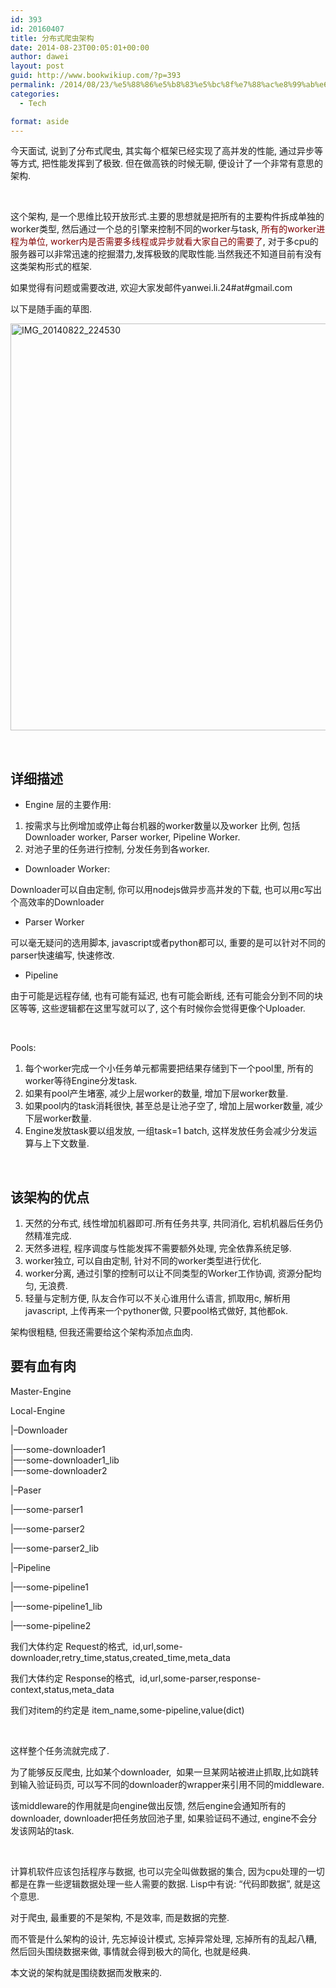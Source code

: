 ```yaml
---
id: 393
id: 20160407
title: 分布式爬虫架构
date: 2014-08-23T00:05:01+00:00
author: dawei
layout: post
guid: http://www.bookwikiup.com/?p=393
permalink: /2014/08/23/%e5%88%86%e5%b8%83%e5%bc%8f%e7%88%ac%e8%99%ab%e6%9e%b6%e6%9e%84/
categories:
  - Tech

format: aside
---
```

今天面试, 说到了分布式爬虫, 其实每个框架已经实现了高并发的性能, 通过异步等等方式, 把性能发挥到了极致. 但在做高铁的时候无聊, 便设计了一个非常有意思的架构.

&nbsp;

这个架构, 是一个思维比较开放形式.主要的思想就是把所有的主要构件拆成单独的worker类型, 然后通过一个总的引擎来控制不同的worker与task, <span style="color: #800000;">所有的worker进程为单位, worker内是否需要多线程或异步就看大家自己的需要了</span>, 对于多cpu的服务器可以非常迅速的挖掘潜力,发挥极致的爬取性能.当然我还不知道目前有没有这类架构形式的框架.

如果觉得有问题或需要改进, 欢迎大家发邮件yanwei.li.24#at#gmail.com

以下是随手画的草图.

[<img class="alignnone size-full wp-image-395" src="http://www.bookwikiup.com/wp-content/uploads/2014/08/IMG_20140822_2245301.png" alt="IMG_20140822_224530" width="980" height="651" />](http://www.bookwikiup.com/wp-content/uploads/2014/08/IMG_20140822_2245301.png)

&nbsp;

## 详细描述

  * Engine 层的主要作用:

  1. 按需求与比例增加或停止每台机器的worker数量以及worker 比例, 包括 Downloader worker, Parser worker, Pipeline Worker.
  2. 对池子里的任务进行控制, 分发任务到各worker.

  * Downloader Worker:

Downloader可以自由定制, 你可以用nodejs做异步高并发的下载, 也可以用c写出个高效率的Downloader

  * Parser Worker

可以毫无疑问的选用脚本, javascript或者python都可以, 重要的是可以针对不同的parser快速编写, 快速修改.

  * Pipeline

由于可能是远程存储, 也有可能有延迟, 也有可能会断线, 还有可能会分到不同的块区等等, 这些逻辑都在这里写就可以了, 这个有时候你会觉得更像个Uploader.

&nbsp;

Pools:

  1. 每个worker完成一个小任务单元都需要把结果存储到下一个pool里, 所有的worker等待Engine分发task.
  2. 如果有pool产生堵塞, 减少上层worker的数量, 增加下层worker数量.
  3. 如果pool内的task消耗很快, 甚至总是让池子空了, 增加上层worker数量, 减少下层worker数量.
  4. Engine发放task要以组发放, 一组task=1 batch, 这样发放任务会减少分发运算与上下文数量.

&nbsp;

## 该架构的优点

  1. 天然的分布式, 线性增加机器即可.所有任务共享, 共同消化, 宕机机器后任务仍然精准完成.
  2. 天然多进程, 程序调度与性能发挥不需要额外处理, 完全依靠系统足够.
  3. worker独立, 可以自由定制, 针对不同的worker类型进行优化.
  4. worker分离, 通过引擎的控制可以让不同类型的Worker工作协调, 资源分配均匀, 无浪费.
  5. 轻量与定制方便, 队友合作可以不关心谁用什么语言, 抓取用c, 解析用javascript, 上传再来一个pythoner做, 只要pool格式做好, 其他都ok.

架构很粗糙, 但我还需要给这个架构添加点血肉.

## 要有血有肉

Master-Engine

Local-Engine

|&#8211;Downloader

|&#8212;-some-downloader1<br class="Apple-interchange-newline" />|&#8212;-some-downloader1_lib<br class="Apple-interchange-newline" />|&#8212;-some-downloader2

|&#8211;Paser

|&#8212;-some-parser1

|&#8212;-some-parser2

|&#8212;-some-parser2_lib

|&#8211;Pipeline

|&#8212;-some-pipeline1

|&#8212;-some-pipeline1_lib

|&#8212;-some-pipeline2

我们大体约定 Request的格式,  id,url,some-downloader,retry\_time,status,created\_time,meta_data

我们大体约定 Response的格式,  id,url,some-parser,response-context,status,meta_data

我们对item的约定是 item_name,some-pipeline,value(dict)

&nbsp;

这样整个任务流就完成了.

为了能够反反爬虫, 比如某个downloader,  如果一旦某网站被进止抓取,比如跳转到输入验证码页, 可以写不同的downloader的wrapper来引用不同的middleware.

该middleware的作用就是向engine做出反馈, 然后engine会通知所有的downloader, downloader把任务放回池子里, 如果验证码不通过, engine不会分发该网站的task.

&nbsp;

<span style="color: #222222;">计算机软件应该包括程序与数据, 也可以完全叫做数据的集合, 因为cpu处理的一切都是在靠一些逻辑数据处理一些人需要的数据. Lisp中有说: &#8220;代码即数据&#8221;, 就是这个意思.</span>

对于爬虫, 最重要的不是架构, 不是效率, 而是数据的完整.

而不管是什么架构的设计, 先忘掉设计模式, 忘掉异常处理, 忘掉所有的乱起八糟, 然后回头围绕数据来做, 事情就会得到极大的简化, 也就是经典.

本文说的架构就是围绕数据而发散来的.

&nbsp;
